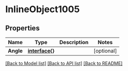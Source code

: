# InlineObject1005

## Properties

Name | Type | Description | Notes
------------ | ------------- | ------------- | -------------
**Angle** | [**interface{}**](.md) |  | [optional] 

[[Back to Model list]](../README.md#documentation-for-models) [[Back to API list]](../README.md#documentation-for-api-endpoints) [[Back to README]](../README.md)


